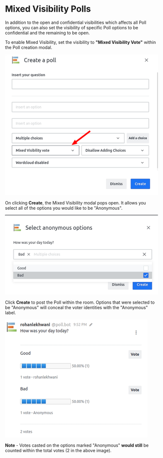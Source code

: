 # Mixed Visibility Polls

In addition to the open and confidential visibilities which affects all Poll options, you can also set the visibility of specific Poll options to be confidential and the remaining to be open.

To enable Mixed Visibility, set the visibility to **"Mixed Visibility Vote"** within the Poll creation modal.

![](../../../../.gitbook/assets/poll_mixed_visibility_1.jpg)

On clicking **Create**, the Mixed Visibility modal pops open. It allows you select all of the options you would like to be "Anonymous".

![](../../../../.gitbook/assets/poll_mixed_visibility_2.jpg)

Click **Create** to post the Poll within the room. Options that were selected to be "Anonymous" will conceal the voter identities with the "Anonymous" label.

![](../../../../.gitbook/assets/poll_mixed_visibility_3.jpg)

**Note** - Votes casted on the options marked "Anonymous" **would still** be counted within the total votes \(2 in the above image\).

